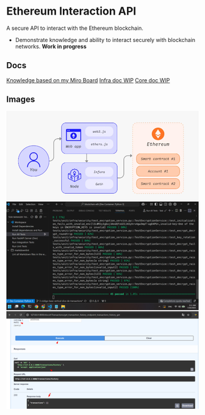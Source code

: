 # Ethereum Interaction API

A secure API to interact with the Ethereum blockchain.

- Demonstrate knowledge and ability to interact securely with blockchain networks.
**Work in progress**

## Docs

[Knowledge based on my Miro Board](https://miro.com/app/board/uXjVJdxGUcs=/?share_link_id=124371910100)
[Infra doc WIP](./src/infra/INFRA_DOC.md)
[Core doc WIP](./src/core/CORE_DOC.md)

## Images

![Base Idea](./idea.png)
![Tests Evidences](./tests.png)
![Swagger Evidence](./swagger.png)
